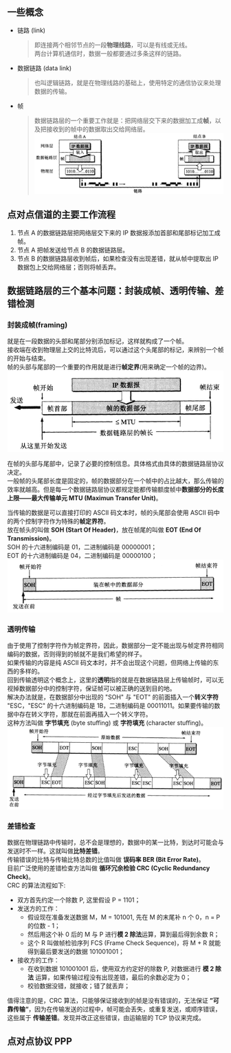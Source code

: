 ## 一些概念
* 链路 (link)
  > 即连接两个相邻节点的一段**物理线路**，可以是有线或无线。        
    两台计算机通信时，数据一般都要通过多条这样的链路。

* 数据链路 (data link)
  > 也叫逻辑链路，就是在物理线路的基础上，使用特定的通信协议来处理数据的传输。

* 帧
  > 数据链路层的一个重要工作就是：把网络层交下来的数据加工成**帧**，以及把接收到的帧中的数据取出交给网络层。   
  ![三层的简化模型](img/三层的简化模型.png)


## 点对点信道的主要工作流程
1. 节点 A 的数据链路层把网络层交下来的 IP 数据报添加首部和尾部标记加工成帧。
2. 节点 A 把帧发送给节点 B 的数据链路层。
3. 节点 B 的数据链路层收到帧后，如果检查没有出现差错，就从帧中提取出 IP 数据包上交给网络层；否则将帧丢弃。

## 数据链路层的三个基本问题：封装成帧、透明传输、差错检测

### 封装成帧(framing)
就是在一段数据的头部和尾部分别添加标记，这样就构成了一个帧。   
接收端在收到物理层上交的比特流后，可以通过这个头尾部的标记，来辨别一个帧的开始与结束。   
帧的头部与尾部的一个重要的作用就是进行**帧定界**(用来确定一个帧的边界)。  
![帧头帧尾封装帧](img/用帧头帧尾封装成帧.png)

在帧的头部与尾部中，记录了必要的控制信息。具体格式由具体的数据链路层协议决定。   
一般帧的头尾部长度是固定的，帧的数据部分在一个帧中的占比越大，那么传输的效率就越高。但是每一个数据链路层协议都规定能都传输额度帧中**数据部分的长度上限——最大传输单元 MTU (Maximun Transfer Unit)**。

当传输的数据是可以直接打印的 ASCII 码文本时，帧的头尾部会使用 ASCII 码中的两个控制字符作为特殊的**帧定界符**。   
放在帧头的叫做 **SOH (Start Of Header)**，放在帧尾的叫做 **EOT (End Of Transmission)**。   
SOH 的十六进制编码是 01，二进制编码是 00000001；   
EOT 的十六进制编码是 04，二进制编码是 00000100；   
![控制字符作为帧定界](img/控制字符作为帧定界.png)

### 透明传输
由于使用了控制字符作为帧定界符，因此，数据部分一定不能出现与帧定界符相同编码的数据，否则得到的帧就不是我们希望的样子。    
如果传输的内容是纯 ASCII 码文本时，并不会出现这个问题，但网络上传输的东西的多样的。   
回到传输透明这个概念上，这里的**透明**指的就是在数据链路层上传输帧时，可以无视掉数据部分中的控制字符，保证帧可以被正确的送到目的地。   
解决办法就是，在数据部分中出现的 "SOH" 与 "EOT" 的前面插入一个**转义字符** "ESC，"ESC" 的十六进制编码是 1B，二进制编码是 00011011。如果要传输的数据中存在转义字符，那就在前面再插入一个转义字符。   
这种方法叫做 **字节填充** (byte stuffing) 或 **字符填充** (character stuffing)。   
![转义字符解决透明传输](img/转义字符解决透明传输.png)

### 差错检查
数据在物理链路中传输时，总不会是理想的，数据中的某一比特，到达时可能会与发送时不一样。这就叫做**比特差错**。   
传输错误的比特与传输比特总数的比值叫做 **误码率 BER (Bit Error Rate)**。   
目前广泛使用的差错检查方法叫做 **循环冗余检验 CRC (Cyclic Redundancy Check)**。   
CRC 的算法流程如下:   

* 双方首先约定一个除数 P, 这里假设 P = 1101；  
* 发送方的工作：   
  * 假设现在准备发送数据 M，M = 101001, 先在 M 的末尾补 n 个 0，n = P 的位数 - 1；   
  * 然后用这个补 0 后的 M 与 P 进行**模 2 除法**运算，算到最后得到余数 R；   
  * 这个 R 叫做帧检验序列 FCS (Frame Check Sequence)，将 M + R 就能得到最后要发送的数据 101001001；   
* 接收方的工作：
  * 在收到数据 101001001 后，使用双方约定好的除数 P, 对数据进行 **模 2 除法** 运算，如果传输过程没有出现差错，最后的余数必定为 0；
  * 校验数据没错，就接收；错了就丢弃；

值得注意的是，CRC 算法，只能够保证接收到的帧是没有错误的，无法保证 **”可靠传输“**，因为在传输发送的过程中，帧可能会丢失，或重复发送，或顺序错误，这些属于 **传输差错**。发现并改正这些错误，由运输层的 TCP 协议来完成。

## 点对点协议 PPP

